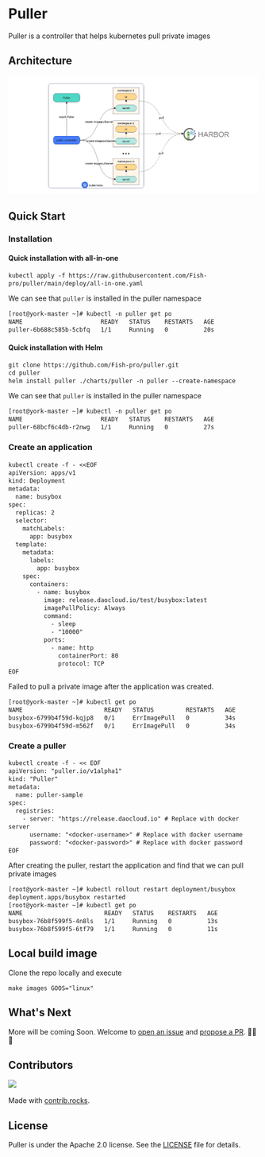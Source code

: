 # Puller
Puller is a controller that helps kubernetes pull private images

## Architecture

![puller](images/puller.png)

## Quick Start

### Installation

#### Quick installation with all-in-one

```shell
kubectl apply -f https://raw.githubusercontent.com/Fish-pro/puller/main/deploy/all-in-one.yaml
```

We can see that `puller` is installed in the puller namespace

```
[root@york-master ~]# kubectl -n puller get po
NAME                      READY   STATUS    RESTARTS   AGE
puller-6b688c585b-5cbfq   1/1     Running   0          20s
```

#### Quick installation with Helm

```shell
git clone https://github.com/Fish-pro/puller.git
cd puller
helm install puller ./charts/puller -n puller --create-namespace
```

We can see that `puller` is installed in the puller namespace

```
[root@york-master ~]# kubectl -n puller get po
NAME                      READY   STATUS    RESTARTS   AGE
puller-68bcf6c4db-r2nwg   1/1     Running   0          27s
```

### Create an application

```shell
kubectl create -f - <<EOF
apiVersion: apps/v1
kind: Deployment
metadata:
  name: busybox
spec:
  replicas: 2
  selector:
    matchLabels:
      app: busybox
  template:
    metadata:
      labels:
        app: busybox
    spec:
      containers:
        - name: busybox
          image: release.daocloud.io/test/busybox:latest
          imagePullPolicy: Always
          command:
            - sleep
            - "10000"
          ports:
            - name: http
              containerPort: 80
              protocol: TCP
EOF
```

Failed to pull a private image after the application was created.

```shell
[root@york-master ~]# kubectl get po
NAME                       READY   STATUS         RESTARTS   AGE
busybox-6799b4f59d-kqjp8   0/1     ErrImagePull   0          34s
busybox-6799b4f59d-m562f   0/1     ErrImagePull   0          34s
```

### Create a puller

```shell
kubectl create -f - << EOF
apiVersion: "puller.io/v1alpha1"
kind: "Puller"
metadata:
  name: puller-sample
spec:
  registries:
    - server: "https://release.daocloud.io" # Replace with docker server
      username: "<docker-username>" # Replace with docker username
      password: "<docker-password>" # Replace with docker password
EOF
```

After creating the puller, restart the application and find that we can pull private images

```shell
[root@york-master ~]# kubectl rollout restart deployment/busybox
deployment.apps/busybox restarted
[root@york-master ~]# kubectl get po
NAME                       READY   STATUS    RESTARTS   AGE
busybox-76b8f599f5-4n8ls   1/1     Running   0          13s
busybox-76b8f599f5-6tf79   1/1     Running   0          11s
```

## Local build image

Clone the repo locally and execute

```shell
make images GOOS="linux"
```

## What's Next

More will be coming Soon. Welcome to [open an issue](https://github.com/Fish-pro/puller/issues)
and [propose a PR](https://github.com/Fish-pro/puller/pulls). 🎉🎉🎉

## Contributors

<a href="https://github.com/Fish-pro/puller/graphs/contributors">
  <img src="https://contrib.rocks/image?repo=Fish-pro/puller" />
</a>

Made with [contrib.rocks](https://contrib.rocks).

## License

Puller is under the Apache 2.0 license. See the [LICENSE](LICENSE) file for details.
